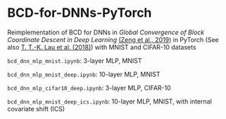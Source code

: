 # BCD-for-DNNs-PyTorch

Reimplementation of BCD for DNNs in *Global Convergence of Block Coordinate Descent in Deep Learning* [(Zeng et al., 2019)](https://arxiv.org/abs/1803.00225) in PyTorch (See also [T. T.-K. Lau et al. (2018)](https://openreview.net/forum?id=HycIjFkPM)) with MNIST and CIFAR-10 datasets

```bcd_dnn_mlp_mnist.ipynb```: 3-layer MLP, MNIST

```bcd_dnn_mlp_mnist_deep.ipynb```: 10-layer MLP, MNIST

```bcd_dnn_mlp_cifar10_deep.ipynb```: 3-layer MLP, CIFAR-10

```bcd_dnn_mlp_mnist_deep_ics.ipynb```: 10-layer MLP, MNIST, with internal covariate shift (ICS)

